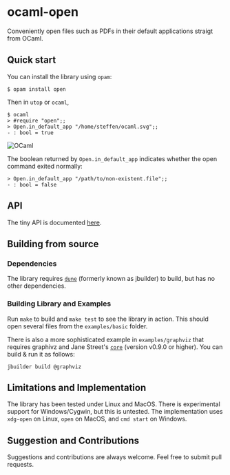 # ocaml-open
Conveniently open files such as PDFs in their default applications straigt from OCaml.

## Quick start
You can install the library using `opam`:
```
$ opam install open
```
Then in `utop` or `ocaml`,
```
$ ocaml
> #require "open";;
> Open.in_default_app "/home/steffen/ocaml.svg";;
- : bool = true
```
![OCaml](http://ocaml.org/logo/Colour/SVG/colour-logo.svg)

The boolean returned by `Open.in_default_app` indicates whether the open command exited normally:
```
> Open.in_default_app "/path/to/non-existent.file";;
- : bool = false
```
## API
The tiny API is documented [here](https://smolkaj.github.io/ocaml-open/).


## Building from source

### Dependencies
The library requires [`dune`](https://github.com/ocaml/dune) (formerly known as jbuilder) to build, but has no other dependencies.

### Building Library and Examples
Run `make` to build and `make test` to see the library in action. This should open several files from the `examples/basic` folder.

There is also a more sophisticated example in `examples/graphviz` that requires graphivz and Jane Street's [`core`](https://opensource.janestreet.com/core/) (version v0.9.0 or higher). You can build & run it as follows:
```
jbuilder build @graphviz
```

## Limitations and Implementation
The library has been tested under Linux and MacOS. There is experimental support for Windows/Cygwin, but this is untested.
The implementation uses `xdg-open` on Linux, `open` on MacOS, and `cmd start` on Windows.

## Suggestion and Contributions
Suggestions and contributions are always welcome. Feel free to submit pull requests.
